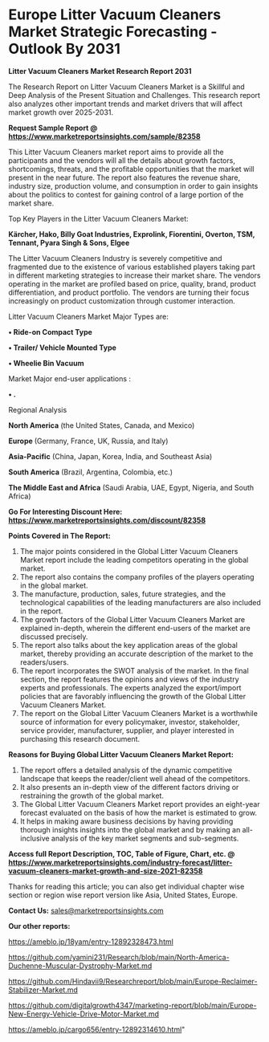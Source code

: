 # Europe Litter Vacuum Cleaners Market Strategic Forecasting - Outlook By 2031

<strong>Litter Vacuum Cleaners Market Research Report 2031</strong>

The Research Report on Litter Vacuum Cleaners Market is a Skillful and Deep Analysis of the Present Situation and Challenges. This research report also analyzes other important trends and market drivers that will affect market growth over 2025-2031.

<strong>Request Sample Report @ <a href=https://www.marketreportsinsights.com/sample/82358>https://www.marketreportsinsights.com/sample/82358</a></strong>

This Litter Vacuum Cleaners market report aims to provide all the participants and the vendors will all the details about growth factors, shortcomings, threats, and the profitable opportunities that the market will present in the near future. The report also features the revenue share, industry size, production volume, and consumption in order to gain insights about the politics to contest for gaining control of a large portion of the market share.

Top Key Players in the Litter Vacuum Cleaners Market:

<strong>Kärcher, Hako, Billy Goat Industries, Exprolink, Fiorentini, Overton, TSM, Tennant, Pyara Singh & Sons, Elgee</strong>

The Litter Vacuum Cleaners Industry is severely competitive and fragmented due to the existence of various established players taking part in different marketing strategies to increase their market share. The vendors operating in the market are profiled based on price, quality, brand, product differentiation, and product portfolio. The vendors are turning their focus increasingly on product customization through customer interaction.

Litter Vacuum Cleaners Market Major Types are:

<strong>• Ride-on Compact Type

• Trailer/ Vehicle Mounted Type

• Wheelie Bin Vacuum</strong>

Market Major end-user applications :

<strong>• .</strong>

Regional Analysis

</u><strong><b>North America</b></strong> (the United States, Canada, and Mexico)

<strong><b>Europe </b></strong>(Germany, France, UK, Russia, and Italy)

<strong><b>Asia-Pacific</b></strong> (China, Japan, Korea, India, and Southeast Asia)

<strong><b>South America</b></strong> (Brazil, Argentina, Colombia, etc.)

<strong><b>The Middle East and Africa</b></strong> (Saudi Arabia, UAE, Egypt, Nigeria, and South Africa)

<strong>Go For Interesting Discount Here: <a href=https://www.marketreportsinsights.com/discount/82358>https://www.marketreportsinsights.com/discount/82358</a></strong>

<strong>Points Covered in The Report:</strong>
<ol>
  <li>The major points considered in the Global Litter Vacuum Cleaners Market report include the leading competitors operating in the global market.</li>
  <li>The report also contains the company profiles of the players operating in the global market.</li>
  <li>The manufacture, production, sales, future strategies, and the technological capabilities of the leading manufacturers are also included in the report.</li>
  <li>The growth factors of the Global Litter Vacuum Cleaners Market are explained in-depth, wherein the different end-users of the market are discussed precisely.</li>
  <li>The report also talks about the key application areas of the global market, thereby providing an accurate description of the market to the readers/users.</li>
  <li>The report incorporates the SWOT analysis of the market. In the final section, the report features the opinions and views of the industry experts and professionals. The experts analyzed the export/import policies that are favorably influencing the growth of the Global Litter Vacuum Cleaners Market.</li>
  <li>The report on the Global Litter Vacuum Cleaners Market is a worthwhile source of information for every policymaker, investor, stakeholder, service provider, manufacturer, supplier, and player interested in purchasing this research document.</li>
</ol>
<strong>Reasons for Buying Global Litter Vacuum Cleaners Market Report:</strong>

<ol>
  <li>The report offers a detailed analysis of the dynamic competitive landscape that keeps the reader/client well ahead of the competitors.</li>
  <li>It also presents an in-depth view of the different factors driving or restraining the growth of the global market.</li>
  <li>The Global Litter Vacuum Cleaners Market report provides an eight-year forecast evaluated on the basis of how the market is estimated to grow.</li>
  <li>It helps in making aware business decisions by having providing thorough insights insights into the global market and by making an all-inclusive analysis of the key market segments and sub-segments.</li>
</ol>
<strong>Access full Report Description, TOC, Table of Figure, Chart, etc. @ <a href=https://www.marketreportsinsights.com/industry-forecast/litter-vacuum-cleaners-market-growth-and-size-2021-82358>https://www.marketreportsinsights.com/industry-forecast/litter-vacuum-cleaners-market-growth-and-size-2021-82358</a></strong>


Thanks for reading this article; you can also get individual chapter wise section or region wise report version like Asia, United States, Europe.

<strong>Contact Us:</strong>
sales@marketreportsinsights.com

<strong>Our other reports:</strong>

<a href=https://ameblo.jp/18yam/entry-12892328473.html>https://ameblo.jp/18yam/entry-12892328473.html</a>

<a href=https://github.com/yamini231/Research/blob/main/North-America-Duchenne-Muscular-Dystrophy-Market.md>https://github.com/yamini231/Research/blob/main/North-America-Duchenne-Muscular-Dystrophy-Market.md</a>

<a href=https://github.com/Hindavii9/Researchreport/blob/main/Europe-Reclaimer-Stabilizer-Market.md>https://github.com/Hindavii9/Researchreport/blob/main/Europe-Reclaimer-Stabilizer-Market.md</a>

<a href=https://github.com/digitalgrowth4347/marketing-report/blob/main/Europe-New-Energy-Vehicle-Drive-Motor-Market.md>https://github.com/digitalgrowth4347/marketing-report/blob/main/Europe-New-Energy-Vehicle-Drive-Motor-Market.md</a>

<a href=https://ameblo.jp/cargo656/entry-12892314610.html>https://ameblo.jp/cargo656/entry-12892314610.html</a>"
